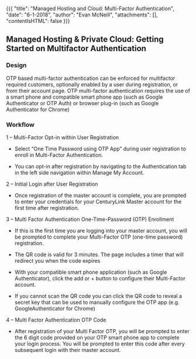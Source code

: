 {{{ "title": "Managed Hosting and Cloud: Multi-Factor Authentication", "date": "6-1-2018", "author": "Evan McNeill", "attachments": [], "contentIsHTML": false }}}

## Managed Hosting & Private Cloud: Getting Started on Multifactor Authentication
### Design
OTP based multi-factor authentication can be enforced for multifactor required customers, optionally enabled by a user during registration, or from their account page.
OTP multi-factor authentication requires the use of a smart phone and compatible smart phone app (such as Google Authenticator or OTP Auth) or browser plug-in (such as Google Authenticator for Chrome)
### Workflow
1 – Multi-Factor Opt-in within User Registration
*	Select “One Time Password using OTP App” during user registration to enroll in Multi-Factor Authentication.
 
* You can opt-in after registration by navigating to the Authentication tab in the left side navigation within Manage My Account.

2 – Initial Login after User Registration
* Once registration of the master account is complete, you are prompted to enter your credentials for your CenturyLink Master account for the first time after registration.  

3 – Multi Factor Authentication One-Time-Password (OTP) Enrollment
* If this is the first time you are logging into your master account, you will be prompted to complete your Multi-Factor OTP (one-time password) registration.  
  
* The QR code is valid for 3 minutes. The page includes a timer that will redirect you when the code expires
* With your compatible smart phone application (such as Google Authenticator), click the add or + button to configure their Multi-Factor account.
 
* If you cannot scan the QR code you can click the QR code to reveal a secret key that can be used to manually configure the OTP app (e.g. GoogleAuthenticator for Chrome) 
  
4 – Multi Factor Authentication OTP Code
* After registration of your Multi Factor OTP, you will be prompted to enter the 6 digit code provided on your OTP smart phone app to complete your login process.  You will be prompted to enter this code after every subsequent login with their master account.
 
 
